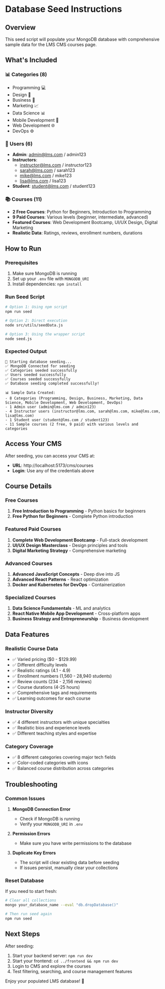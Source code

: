 # Database Seed Instructions

## Overview

This seed script will populate your MongoDB database with comprehensive sample data for the LMS CMS courses page.

## What's Included

### 📊 Categories (8)

- Programming 💻
- Design 🎨
- Business 💼
- Marketing 📈
- Data Science 📊
- Mobile Development 📱
- Web Development 🌐
- DevOps ⚙️

### 👥 Users (6)

- **Admin**: admin@lms.com / admin123
- **Instructors**:
  - instructor@lms.com / instructor123
  - sarah@lms.com / sarah123
  - mike@lms.com / mike123
  - lisa@lms.com / lisa123
- **Student**: student@lms.com / student123

### 📚 Courses (11)

- **2 Free Courses**: Python for Beginners, Introduction to Programming
- **9 Paid Courses**: Various levels (beginner, intermediate, advanced)
- **Featured Courses**: Web Development Bootcamp, UI/UX Design, Digital Marketing
- **Realistic Data**: Ratings, reviews, enrollment numbers, durations

## How to Run

### Prerequisites

1. Make sure MongoDB is running
2. Set up your `.env` file with `MONGODB_URI`
3. Install dependencies: `npm install`

### Run Seed Script

```bash
# Option 1: Using npm script
npm run seed

# Option 2: Direct execution
node src/utils/seedData.js

# Option 3: Using the wrapper script
node seed.js
```

### Expected Output

```
🌱 Starting database seeding...
✅ MongoDB Connected for seeding
✅ Categories seeded successfully
✅ Users seeded successfully
✅ Courses seeded successfully
✅ Database seeding completed successfully!

📊 Sample Data Created:
- 8 Categories (Programming, Design, Business, Marketing, Data Science, Mobile Development, Web Development, DevOps)
- 1 Admin user (admin@lms.com / admin123)
- 4 Instructor users (instructor@lms.com, sarah@lms.com, mike@lms.com, lisa@lms.com)
- 1 Student user (student@lms.com / student123)
- 11 Sample courses (2 free, 9 paid) with various levels and categories
```

## Access Your CMS

After seeding, you can access your CMS at:

- **URL**: http://localhost:5173/cms/courses
- **Login**: Use any of the credentials above

## Course Details

### Free Courses

1. **Free Introduction to Programming** - Python basics for beginners
2. **Free Python for Beginners** - Complete Python introduction

### Featured Paid Courses

1. **Complete Web Development Bootcamp** - Full-stack development
2. **UI/UX Design Masterclass** - Design principles and tools
3. **Digital Marketing Strategy** - Comprehensive marketing

### Advanced Courses

1. **Advanced JavaScript Concepts** - Deep dive into JS
2. **Advanced React Patterns** - React optimization
3. **Docker and Kubernetes for DevOps** - Containerization

### Specialized Courses

1. **Data Science Fundamentals** - ML and analytics
2. **React Native Mobile App Development** - Cross-platform apps
3. **Business Strategy and Entrepreneurship** - Business development

## Data Features

### Realistic Course Data

- ✅ Varied pricing ($0 - $129.99)
- ✅ Different difficulty levels
- ✅ Realistic ratings (4.1 - 4.9)
- ✅ Enrollment numbers (1,560 - 28,940 students)
- ✅ Review counts (234 - 2,156 reviews)
- ✅ Course durations (4-25 hours)
- ✅ Comprehensive tags and requirements
- ✅ Learning outcomes for each course

### Instructor Diversity

- ✅ 4 different instructors with unique specialties
- ✅ Realistic bios and experience levels
- ✅ Different teaching styles and expertise

### Category Coverage

- ✅ 8 different categories covering major tech fields
- ✅ Color-coded categories with icons
- ✅ Balanced course distribution across categories

## Troubleshooting

### Common Issues

1. **MongoDB Connection Error**

   - Check if MongoDB is running
   - Verify your `MONGODB_URI` in `.env`

2. **Permission Errors**

   - Make sure you have write permissions to the database

3. **Duplicate Key Errors**
   - The script will clear existing data before seeding
   - If issues persist, manually clear your collections

### Reset Database

If you need to start fresh:

```bash
# Clear all collections
mongo your_database_name --eval "db.dropDatabase()"

# Then run seed again
npm run seed
```

## Next Steps

After seeding:

1. Start your backend server: `npm run dev`
2. Start your frontend: `cd ../frontend && npm run dev`
3. Login to CMS and explore the courses
4. Test filtering, searching, and course management features

Enjoy your populated LMS database! 🎉
